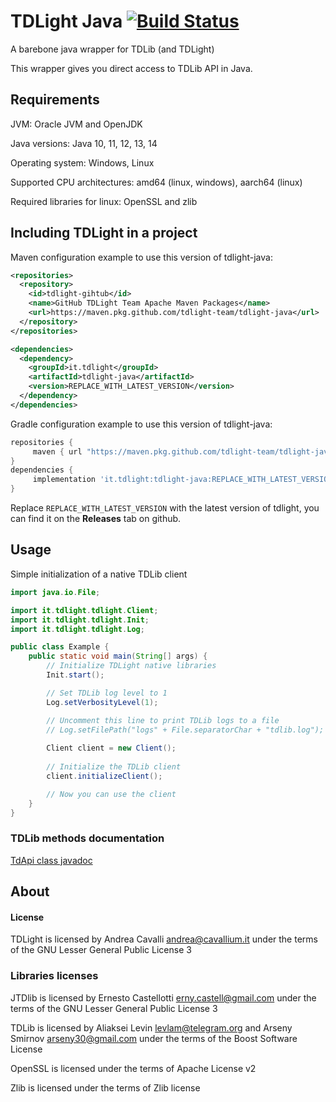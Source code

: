 TDLight Java [![Build Status](https://travis-ci.org/tdlight-team/tdlight-java.svg?branch=dev)](https://travis-ci.org/tdlight-team/tdlight-java)
====================

A barebone java wrapper for TDLib (and TDLight)

This wrapper gives you direct access to TDLib API in Java.

## Requirements
JVM: Oracle JVM and OpenJDK

Java versions: Java 10, 11, 12, 13, 14

Operating system: Windows, Linux

Supported CPU architectures: amd64 (linux, windows), aarch64 (linux)

Required libraries for linux: OpenSSL and zlib

## Including TDLight in a project
Maven configuration example to use this version of tdlight-java:
```xml
<repositories>
  <repository>
    <id>tdlight-gihtub</id>
    <name>GitHub TDLight Team Apache Maven Packages</name>
    <url>https://maven.pkg.github.com/tdlight-team/tdlight-java</url>
  </repository>
</repositories>

<dependencies>
  <dependency>
    <groupId>it.tdlight</groupId>
    <artifactId>tdlight-java</artifactId>
    <version>REPLACE_WITH_LATEST_VERSION</version>
  </dependency>
</dependencies>
```
Gradle configuration example to use this version of tdlight-java:
```groovy
repositories {
     maven { url "https://maven.pkg.github.com/tdlight-team/tdlight-java" }
}
dependencies {
     implementation 'it.tdlight:tdlight-java:REPLACE_WITH_LATEST_VERSION'
}
```

Replace `REPLACE_WITH_LATEST_VERSION` with the latest version of tdlight, you can find it on the **Releases** tab on github.

## Usage
Simple initialization of a native TDLib client
```java
import java.io.File;

import it.tdlight.tdlight.Client;
import it.tdlight.tdlight.Init;
import it.tdlight.tdlight.Log;

public class Example {
    public static void main(String[] args) {
        // Initialize TDLight native libraries
        Init.start();

        // Set TDLib log level to 1
        Log.setVerbosityLevel(1);

        // Uncomment this line to print TDLib logs to a file
        // Log.setFilePath("logs" + File.separatorChar + "tdlib.log");
        
        Client client = new Client();
        
        // Initialize the TDLib client
        client.initializeClient();

        // Now you can use the client
    }
}
```

### TDLib methods documentation
[TdApi class javadoc](https://tdlight-team.github.io/tdlib-docs)

## About
#### License
TDLight is licensed by Andrea Cavalli <andrea@cavallium.it> under the terms of the GNU Lesser General Public License 3

### Libraries licenses

JTDlib is licensed by Ernesto Castellotti <erny.castell@gmail.com> under the terms of the GNU Lesser General Public License 3

TDLib is licensed by Aliaksei Levin <levlam@telegram.org> and Arseny Smirnov <arseny30@gmail.com> under the terms of the Boost Software License				

OpenSSL is licensed under the terms of Apache License v2

Zlib is licensed under the terms of Zlib license